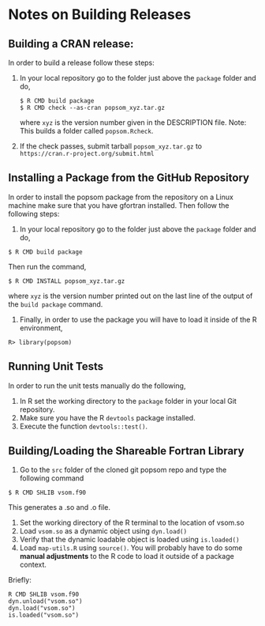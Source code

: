 # Notes on Building Releases

## Building a CRAN release:

In order to build a release follow these steps:

 1. In your local repository go to the folder just above the `package` folder and do,
	```
	$ R CMD build package
	$ R CMD check --as-cran popsom_xyz.tar.gz
	```
	where `xyz` is the version number given in the DESCRIPTION file.  Note: This builds a folder called `popsom.Rcheck`.

2. If the check passes, submit tarball `popsom_xyz.tar.gz` to `https://cran.r-project.org/submit.html`

## Installing a Package from the GitHub Repository

In order to install the popsom package from the repository on a Linux machine make sure that you have gfortran installed.  Then follow the following steps:

1. In your local repository go to the folder just above the `package` folder and do,
 ```
 $ R CMD build package
 ```
 Then run the command,
 ```
 $ R CMD INSTALL popsom_xyz.tar.gz
 ```
 where `xyz` is the version number printed out on the last line of the output of the `build package` command.

1. Finally, in order to use the package you will have to load it inside of the R environment,
```
R> library(popsom)
```

## Running Unit Tests

In order to run the unit tests manually do the following,

1. In R set the working directory to the `package` folder
in your local Git repository.
2. Make sure you have the R `devtools` package installed.
2. Execute the function `devtools::test()`.

## Building/Loading the Shareable Fortran Library

1. Go to the  `src` folder of the cloned git popsom repo and type the following command
```
$ R CMD SHLIB vsom.f90
```
This generates a .so and .o file.
1. Set the working directory of the R terminal to the location of vsom.so
1. Load `vsom.so` as a dynamic object using `dyn.load()`
1.  Verify that the dynamic loadable object is loaded using `is.loaded()`
1.  Load `map-utils.R` using `source()`. You will probably have to do
    some **manual adjustments** to the R code to load it outside of a package
    context.

Briefly:
```
R CMD SHLIB vsom.f90
dyn.unload("vsom.so")
dyn.load("vsom.so")
is.loaded("vsom.so")
```
